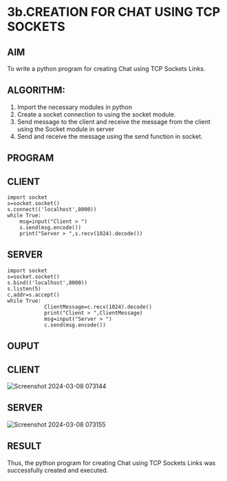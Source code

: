 # 3b.CREATION FOR CHAT USING TCP SOCKETS
## AIM
To write a python program for creating Chat using TCP Sockets Links.
## ALGORITHM:
1. Import the necessary modules in python
2. Create a socket connection to using the socket module.
3. Send message to the client and receive the message from the client using the Socket module in
 server
4. Send and receive the message using the send function in socket.
## PROGRAM
## CLIENT
```
import socket 
s=socket.socket() 
s.connect(('localhost',8000)) 
while True: 
    msg=input("Client > ") 
    s.send(msg.encode()) 
    print("Server > ",s.recv(1024).decode())
```
## SERVER
```
import socket 
s=socket.socket() 
s.bind(('localhost',8000)) 
s.listen(5) 
c,addr=s.accept() 
while True: 
            ClientMessage=c.recv(1024).decode() 
            print("Client > ",ClientMessage) 
            msg=input("Server > ") 
            c.send(msg.encode())
```
## OUPUT
## CLIENT
![Screenshot 2024-03-08 073144](https://github.com/salinianbzhgan/3b_CHAT_USING_TCP_SOCKETS/assets/145742862/2d4ecfe0-f152-4eed-bbca-b139766227a7)
## SERVER
![Screenshot 2024-03-08 073155](https://github.com/salinianbzhgan/3b_CHAT_USING_TCP_SOCKETS/assets/145742862/41fa5936-5743-4786-b68d-12f2d2badb35)

## RESULT
Thus, the python program for creating Chat using TCP Sockets Links was successfully 
created and executed.
